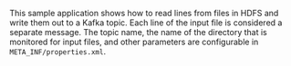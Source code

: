 This sample application shows how to read lines from files in HDFS and write
them out to a Kafka topic. Each line of the input file is considered a separate
message. The topic name, the name of the directory that is monitored for input
files, and other parameters are configurable in `META_INF/properties.xml`.
